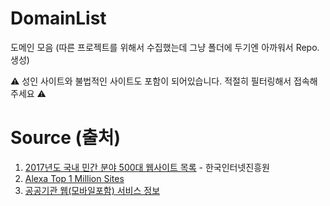# DomainList
도메인 모음 (따른 프로젝트를 위해서 수집했는데 그냥 폴더에 두기엔 아까워서 Repo. 생성)

:warning: 성인 사이트와 불법적인 사이트도 포함이 되어있습니다. 적절히 필터링해서 접속해주세요 :warning:

# Source (출처)
1. [2017년도 국내 민간 분야 500대 웹사이트 목록](https://www.google.com/url?sa=t&rct=j&q=&esrc=s&source=web&cd=1&cad=rja&uact=8&ved=2ahUKEwiQp8TZqNXeAhWWfXAKHfEcA-QQFjAAegQICRAC&url=https%3A%2F%2Fwww.kisa.or.kr%2Fjsp%2Fcommon%2FdownloadAction.jsp%3Fbno%3D35%26dno%3D6151%26fseq%3D3&usg=AOvVaw3tR5X7YXvfz_JbmPyBCtFB) - 한국인터넷진흥원
2. [Alexa Top 1 Million Sites](http://s3.amazonaws.com/alexa-static/top-1m.csv.zip)
3. [공공기관 웹(모바일포함) 서비스 정보](https://www.data.go.kr/dataset/3034713/fileData.do)
